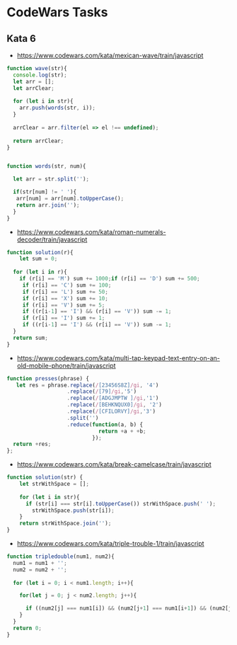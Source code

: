 # CodeWars Tasks
## Kata 6
* https://www.codewars.com/kata/mexican-wave/train/javascript
```js
function wave(str){
  console.log(str);
  let arr = [];
  let arrClear;
  
  for (let i in str){
    arr.push(words(str, i));
  } 
   
  arrClear = arr.filter(el => el !== undefined);
  
  return arrClear;
}


function words(str, num){

  let arr = str.split('');

  if(str[num] != ' '){
   arr[num] = arr[num].toUpperCase();
   return arr.join('');
  }
}
```
* https://www.codewars.com/kata/roman-numerals-decoder/train/javascript
```js
function solution(r){
    let sum = 0; 
  
  for (let i in r){
    if (r[i] == 'M') sum += 1000;if (r[i] == 'D') sum += 500;
     if (r[i] == 'C') sum += 100;
     if (r[i] == 'L') sum += 50;
     if (r[i] == 'X') sum += 10;
     if (r[i] == 'V') sum += 5;
     if ((r[i-1] == 'I') && (r[i] == 'V')) sum -= 1;
     if (r[i] == 'I') sum += 1;
     if ((r[i-1] == 'I') && (r[i] == 'V')) sum -= 1;
  }
  return sum;
}
```
* https://www.codewars.com/kata/multi-tap-keypad-text-entry-on-an-old-mobile-phone/train/javascript
```js
function presses(phrase) {
   let res = phrase.replace(/[23456S8Z]/gi, '4')
                   .replace(/[79]/gi,'5')
                   .replace(/[ADGJMPTW ]/gi,'1')
                   .replace(/[BEHKNQUX0]/gi, '2')
                   .replace(/[CFILORVY]/gi,'3')
                   .split('')
                   .reduce(function(a, b) {
                             return +a + +b;
                           });
  return +res;
};
```
* https://www.codewars.com/kata/break-camelcase/train/javascript
```js
function solution(str) {
    let strWithSpace = [];
    
    for (let i in str){
      if (str[i] === str[i].toUpperCase()) strWithSpace.push(' ');
        strWithSpace.push(str[i]);
    }
    return strWithSpace.join('');
}
```
* https://www.codewars.com/kata/triple-trouble-1/train/javascript
```js
function tripledouble(num1, num2){
  num1 = num1 + '';
  num2 = num2 + '';
  
  for (let i = 0; i < num1.length; i++){

    for(let j = 0; j < num2.length; j++){

      if ((num2[j] === num1[i]) && (num2[j+1] === num1[i+1]) && (num2[j+1] === num1[i+2]) && (num2[j] === num1[i+2])) return 1;
    }
  }
  return 0;
}
```
